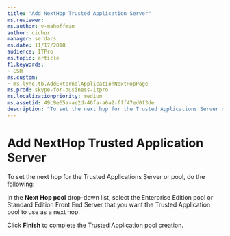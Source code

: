 ```yaml
---
title: "Add NextHop Trusted Application Server"
ms.reviewer: 
ms.author: v-mahoffman
author: cichur
manager: serdars
ms.date: 11/17/2018
audience: ITPro
ms.topic: article
f1.keywords:
- CSH
ms.custom:
- ms.lync.tb.AddExternalApplicationNextHopPage
ms.prod: skype-for-business-itpro
ms.localizationpriority: medium
ms.assetid: 49c9e65a-ae2d-46fa-a6a2-fff47ed0f3de
description: "To set the next hop for the Trusted Applications Server or pool, do the following:"
---
```


# Add NextHop Trusted Application Server
 
To set the next hop for the Trusted Applications Server or pool, do the following:
  
In the **Next Hop pool** drop-down list, select the Enterprise Edition pool or Standard Edition Front End Server that you want the Trusted Application pool to use as a next hop.
  
Click **Finish** to complete the Trusted Application pool creation.
  

